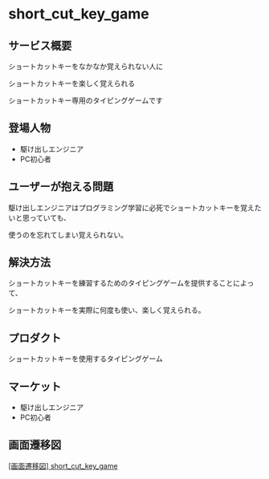 # short_cut_key_game

## サービス概要
ショートカットキーをなかなか覚えられない人に

ショートカットキーを楽しく覚えられる

ショートカットキー専用のタイピングゲームです

## 登場人物
- 駆け出しエンジニア
- PC初心者

## ユーザーが抱える問題
駆け出しエンジニアはプログラミング学習に必死でショートカットキーを覚えたいと思っていても、

使うのを忘れてしまい覚えられない。

## 解決方法
ショートカットキーを練習するためのタイピングゲームを提供することによって、

ショートカットキーを実際に何度も使い、楽しく覚えられる。

## プロダクト
ショートカットキーを使用するタイピングゲーム

## マーケット
- 駆け出しエンジニア
- PC初心者

## 画面遷移図
[[画面遷移図] short_cut_key_game](https://xd.adobe.com/view/999a73f7-5a2c-4f7f-aae7-7429c94589ca-ccc9/)

